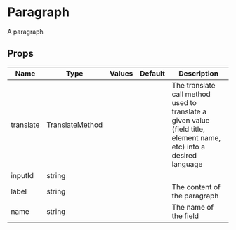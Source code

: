 # Paragraph

A paragraph
## Props

| Name    | Type | Values | Default | Description |
| -------- | ------- | -------- | ------- | ------- |
| translate | TranslateMethod ||  | The translate call method used to translate a given value (field title, element name, etc) into a desired language|
| inputId | string ||  | |
| label | string ||  | The content of the paragraph|
| name | string ||  | The name of the field|
